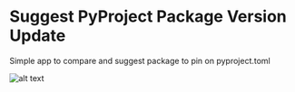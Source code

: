 # Suggest PyProject Package Version Update

Simple app to compare and suggest package to pin on pyproject.toml

![alt text](https://viewer.diagrams.net/?page-id=cX_g0OedBn3tNP9lbXaf&highlight=0000ff&edit=_blank&layers=1&nav=1&hide-pages=1#G14ilQPa_JVBSSb28yLAwXnVm9Zk1k0pr9 "User Case 001")
